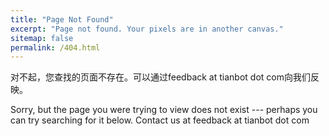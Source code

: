 ```yaml
---
title: "Page Not Found"
excerpt: "Page not found. Your pixels are in another canvas."
sitemap: false
permalink: /404.html
---
```


对不起，您查找的页面不存在。可以通过feedback at tianbot dot com向我们反映。  

Sorry, but the page you were trying to view does not exist --- perhaps you can try searching for it below.
Contact us at feedback at tianbot dot com  

<script>
  var GOOG_FIXURL_LANG = 'en';
  var GOOG_FIXURL_SITE = '{{ site.url }}'
</script>
<script src="https://linkhelp.clients.google.com/tbproxy/lh/wm/fixurl.js">
</script>
